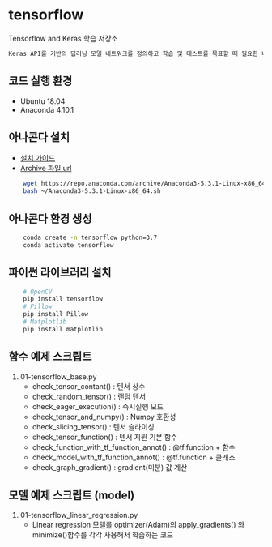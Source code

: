 # tensorflow
Tensorflow and Keras 학습 저장소
```txt
Keras API를 기반의 딥러닝 모델 네트워크를 정의하고 학습 및 테스트를 목표할 때 필요한 내용을 작성했습니다.
```


## 코드 실행 환경

- Ubuntu 18.04
- Anaconda 4.10.1

## 아나콘다 설치

- [설치 가이드](https://docs.anaconda.com/anaconda/install/linux/)
- [Archive 파일 url](https://repo.anaconda.com/archive/)
```bash
    wget https://repo.anaconda.com/archive/Anaconda3-5.3.1-Linux-x86_64.sh -O ~/Anaconda3-5.3.1-Linux-x86_64.sh
    bash ~/Anaconda3-5.3.1-Linux-x86_64.sh
```

## 아나콘다 환경 생성

```bash
    conda create -n tensorflow python=3.7
    conda activate tensorflow
```

## 파이썬 라이브러리 설치

```bash
    # OpenCV
    pip install tensorflow
    # Pillow
    pip install Pillow
    # Matplotlib
    pip install matplotlib
```

## 함수 예제 스크립트

1. 01-tensorflow_base.py
    - check_tensor_contant() : 텐서 상수
    - check_random_tensor() : 랜덤 텐서
    - check_eager_execution() : 즉시실행 모드
    - check_tensor_and_numpy() : Numpy 호환성
    - check_slicing_tensor() : 텐서 슬라이싱
    - check_tensor_function() : 텐서 지원 기본 함수
    - check_function_with_tf_function_annot() : @tf.function + 함수
    - check_model_with_tf_function_annot() : @tf.function + 클래스
    - check_graph_gradient() : gradient(미분) 값 계산


## 모델 예제 스크립트 (model)

1. 01-tensorflow_linear_regression.py
    - Linear regression 모델를 optimizer(Adam)의 apply_gradients() 와 minimize()함수를 각각 사용해서 학습하는 코드